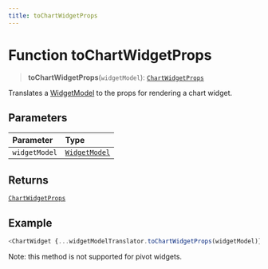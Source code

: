 ```yaml
---
title: toChartWidgetProps
---
```


# Function toChartWidgetProps

> **toChartWidgetProps**(`widgetModel`): [`ChartWidgetProps`](../../../interfaces/interface.ChartWidgetProps.md)

Translates a [WidgetModel](../../interface.WidgetModel.md) to the props for rendering a chart widget.

## Parameters

| Parameter | Type |
| :------ | :------ |
| `widgetModel` | [`WidgetModel`](../../interface.WidgetModel.md) |

## Returns

[`ChartWidgetProps`](../../../interfaces/interface.ChartWidgetProps.md)

## Example

```ts
<ChartWidget {...widgetModelTranslator.toChartWidgetProps(widgetModel)} />
```

Note: this method is not supported for pivot widgets.
